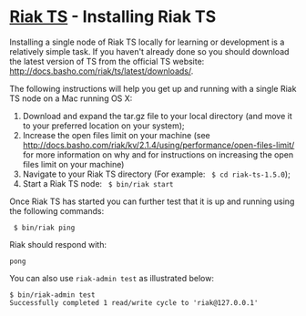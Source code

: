 # [Riak TS](README.md) - Installing Riak TS

Installing a single node of Riak TS locally for learning or development is a relatively simple task. If you haven't already done so you should download the latest version of TS from the official TS website: http://docs.basho.com/riak/ts/latest/downloads/.

The following instructions will help you get up and running with a single Riak TS node on a Mac running OS X:

1. Download and expand the tar.gz file to your local directory (and move it to your preferred location on your system);
1. Increase the open files limit on your machine (see http://docs.basho.com/riak/kv/2.1.4/using/performance/open-files-limit/ for more information on why and for instructions on increasing the open files limit on your machine)
1. Navigate to your Riak TS directory (For example: ``` $ cd riak-ts-1.5.0```);
1. Start a Riak TS node: ``` $ bin/riak start```

Once Riak TS has started you can further test that it is up and running using the following commands:

``` $ bin/riak ping```  

Riak should respond with:  

``` pong ```  

You can also use ``` riak-admin test ``` as illustrated below:

``` 
$ bin/riak-admin test
Successfully completed 1 read/write cycle to 'riak@127.0.0.1'
```

